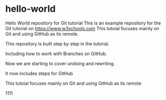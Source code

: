 # hello-world
Hello World repository for Git tutorial
This is an example repository for the Git tutorial on https://www.w3schools.com
This tutoial focuses mainly on Git and using GitHub as its remote.

This repository is built step by step in the tutorial.

Including how to work with Branches on GitHub.

Now we are starting to cover undoing and rewriting.


It now includes steps for GitHub

This tutoial focuses mainly on Git and using GitHub as its remote

1111
